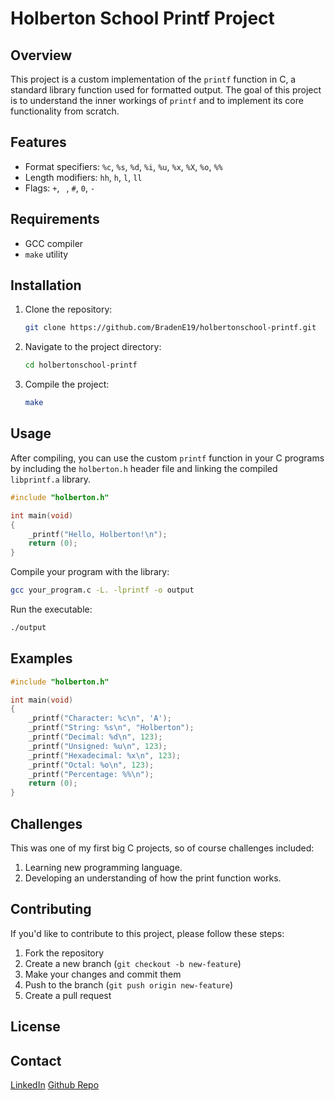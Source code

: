 # Holberton School Printf Project

## Overview

This project is a custom implementation of the `printf` function in C, a standard library function used for formatted output. The goal of this project is to understand the inner workings of `printf` and to implement its core functionality from scratch.

## Features

- Format specifiers: `%c`, `%s`, `%d`, `%i`, `%u`, `%x`, `%X`, `%o`, `%%`
- Length modifiers: `hh`, `h`, `l`, `ll`
- Flags: `+`, ` `, `#`, `0`, `-`

## Requirements

- GCC compiler
- `make` utility

## Installation

1. Clone the repository:
    ```bash
    git clone https://github.com/BradenE19/holbertonschool-printf.git
    ```

2. Navigate to the project directory:
    ```bash
    cd holbertonschool-printf
    ```

3. Compile the project:
    ```bash
    make
    ```

## Usage

After compiling, you can use the custom `printf` function in your C programs by including the `holberton.h` header file and linking the compiled `libprintf.a` library.

```c
#include "holberton.h"

int main(void)
{
    _printf("Hello, Holberton!\n");
    return (0);
}
```

Compile your program with the library:
```bash
gcc your_program.c -L. -lprintf -o output
```

Run the executable:
```bash
./output
```

## Examples

```c
#include "holberton.h"

int main(void)
{
    _printf("Character: %c\n", 'A');
    _printf("String: %s\n", "Holberton");
    _printf("Decimal: %d\n", 123);
    _printf("Unsigned: %u\n", 123);
    _printf("Hexadecimal: %x\n", 123);
    _printf("Octal: %o\n", 123);
    _printf("Percentage: %%\n");
    return (0);
}
```

## Challenges

This was one of my first big C projects, so of course challenges included:

1. Learning new programming language.
2. Developing an understanding of how the print function works.

## Contributing

If you'd like to contribute to this project, please follow these steps:

1. Fork the repository
2. Create a new branch (`git checkout -b new-feature`)
3. Make your changes and commit them
4. Push to the branch (`git push origin new-feature`)
5. Create a pull request


## License



## Contact
[LinkedIn](https://www.linkedin.com/in/braden-earnest/)
[Github Repo](https://github.com/BradenE19/holbertonschool-printf)
